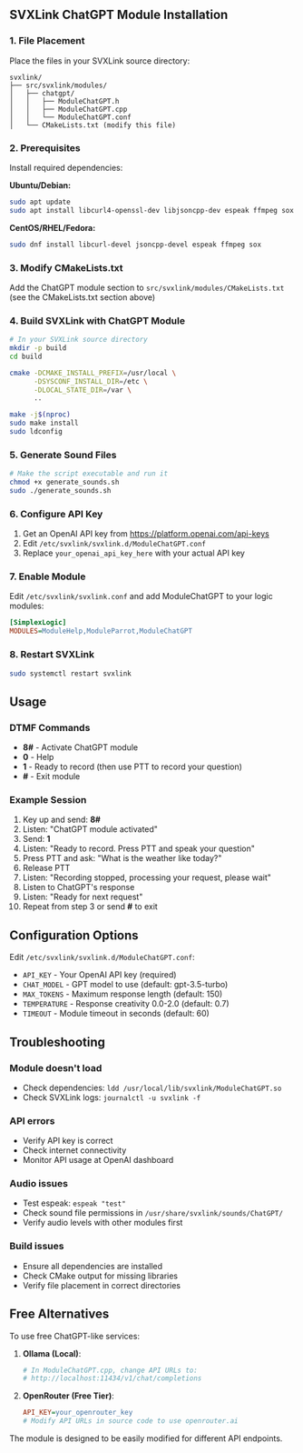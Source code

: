## SVXLink ChatGPT Module Installation

### 1. File Placement

Place the files in your SVXLink source directory:

```
svxlink/
├── src/svxlink/modules/
│   ├── chatgpt/
│   │   ├── ModuleChatGPT.h
│   │   ├── ModuleChatGPT.cpp
│   │   └── ModuleChatGPT.conf
│   └── CMakeLists.txt (modify this file)
```

### 2. Prerequisites

Install required dependencies:

**Ubuntu/Debian:**
```bash
sudo apt update
sudo apt install libcurl4-openssl-dev libjsoncpp-dev espeak ffmpeg sox
```

**CentOS/RHEL/Fedora:**
```bash
sudo dnf install libcurl-devel jsoncpp-devel espeak ffmpeg sox
```

### 3. Modify CMakeLists.txt

Add the ChatGPT module section to `src/svxlink/modules/CMakeLists.txt` 
(see the CMakeLists.txt section above)

### 4. Build SVXLink with ChatGPT Module

```bash
# In your SVXLink source directory
mkdir -p build
cd build

cmake -DCMAKE_INSTALL_PREFIX=/usr/local \
      -DSYSCONF_INSTALL_DIR=/etc \
      -DLOCAL_STATE_DIR=/var \
      ..

make -j$(nproc)
sudo make install
sudo ldconfig
```

### 5. Generate Sound Files

```bash
# Make the script executable and run it
chmod +x generate_sounds.sh
sudo ./generate_sounds.sh
```

### 6. Configure API Key

1. Get an OpenAI API key from https://platform.openai.com/api-keys
2. Edit `/etc/svxlink/svxlink.d/ModuleChatGPT.conf`
3. Replace `your_openai_api_key_here` with your actual API key

### 7. Enable Module

Edit `/etc/svxlink/svxlink.conf` and add ModuleChatGPT to your logic modules:

```ini
[SimplexLogic]
MODULES=ModuleHelp,ModuleParrot,ModuleChatGPT
```

### 8. Restart SVXLink

```bash
sudo systemctl restart svxlink
```

## Usage

### DTMF Commands
- **8#** - Activate ChatGPT module
- **0** - Help
- **1** - Ready to record (then use PTT to record your question)
- **#** - Exit module

### Example Session
1. Key up and send: **8#**
2. Listen: "ChatGPT module activated"  
3. Send: **1**
4. Listen: "Ready to record. Press PTT and speak your question"
5. Press PTT and ask: "What is the weather like today?"
6. Release PTT
7. Listen: "Recording stopped, processing your request, please wait"
8. Listen to ChatGPT's response
9. Listen: "Ready for next request"
10. Repeat from step 3 or send **#** to exit

## Configuration Options

Edit `/etc/svxlink/svxlink.d/ModuleChatGPT.conf`:

- `API_KEY` - Your OpenAI API key (required)
- `CHAT_MODEL` - GPT model to use (default: gpt-3.5-turbo)
- `MAX_TOKENS` - Maximum response length (default: 150)
- `TEMPERATURE` - Response creativity 0.0-2.0 (default: 0.7)
- `TIMEOUT` - Module timeout in seconds (default: 60)

## Troubleshooting

### Module doesn't load
- Check dependencies: `ldd /usr/local/lib/svxlink/ModuleChatGPT.so`
- Check SVXLink logs: `journalctl -u svxlink -f`

### API errors
- Verify API key is correct
- Check internet connectivity
- Monitor API usage at OpenAI dashboard

### Audio issues
- Test espeak: `espeak "test"`
- Check sound file permissions in `/usr/share/svxlink/sounds/ChatGPT/`
- Verify audio levels with other modules first

### Build issues
- Ensure all dependencies are installed
- Check CMake output for missing libraries
- Verify file placement in correct directories

## Free Alternatives

To use free ChatGPT-like services:

1. **Ollama (Local)**:
   ```ini
   # In ModuleChatGPT.cpp, change API URLs to:
   # http://localhost:11434/v1/chat/completions
   ```

2. **OpenRouter (Free Tier)**:
   ```ini
   API_KEY=your_openrouter_key
   # Modify API URLs in source code to use openrouter.ai
   ```

The module is designed to be easily modified for different API endpoints.